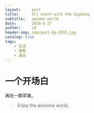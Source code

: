 ```yaml
---
layout:     post
title:      All start with the bigbang
subtitle:   awsome world
date:       2018-6-27
author:     LQ
header-img: img/post-bg-2015.jpg
catalog: true
tags:
    - 生活
    - 博客
    - 漫谈 
---
```


# 一个开场白
 
 再吃一颗苹果。
 >Enjoy the awsome world.




